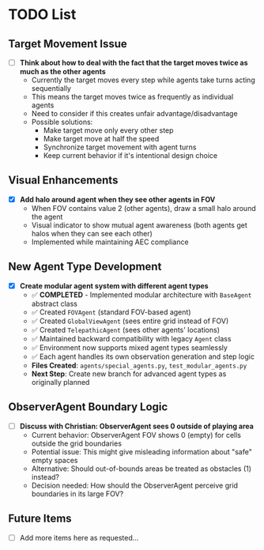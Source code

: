 # TODO List

## Target Movement Issue
- [ ] **Think about how to deal with the fact that the target moves twice as much as the other agents**
  - Currently the target moves every step while agents take turns acting sequentially
  - This means the target moves twice as frequently as individual agents
  - Need to consider if this creates unfair advantage/disadvantage
  - Possible solutions:
    - Make target move only every other step
    - Make target move at half the speed
    - Synchronize target movement with agent turns
    - Keep current behavior if it's intentional design choice

## Visual Enhancements
- [x] **Add halo around agent when they see other agents in FOV**
  - When FOV contains value 2 (other agents), draw a small halo around the agent
  - Visual indicator to show mutual agent awareness (both agents get halos when they can see each other)
  - Implemented while maintaining AEC compliance

## New Agent Type Development
- [x] **Create modular agent system with different agent types**
  - ✅ **COMPLETED** - Implemented modular architecture with `BaseAgent` abstract class
  - ✅ Created `FOVAgent` (standard FOV-based agent)
  - ✅ Created `GlobalViewAgent` (sees entire grid instead of FOV)
  - ✅ Created `TelepathicAgent` (sees other agents' locations)
  - ✅ Maintained backward compatibility with legacy `Agent` class
  - ✅ Environment now supports mixed agent types seamlessly
  - ✅ Each agent handles its own observation generation and step logic
  - **Files Created**: `agents/special_agents.py`, `test_modular_agents.py`
  - **Next Step**: Create new branch for advanced agent types as originally planned

## ObserverAgent Boundary Logic
- [ ] **Discuss with Christian: ObserverAgent sees 0 outside of playing area**
  - Current behavior: ObserverAgent FOV shows 0 (empty) for cells outside the grid boundaries
  - Potential issue: This might give misleading information about "safe" empty spaces
  - Alternative: Should out-of-bounds areas be treated as obstacles (1) instead?
  - Decision needed: How should the ObserverAgent perceive grid boundaries in its large FOV?

## Future Items
- [ ] Add more items here as requested...

